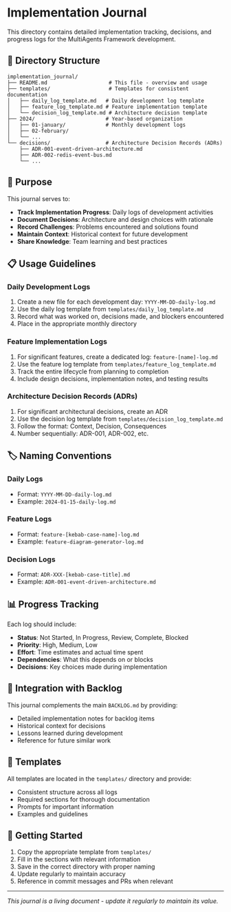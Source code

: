 # Implementation Journal

This directory contains detailed implementation tracking, decisions, and progress logs for the MultiAgents Framework development.

## 📁 Directory Structure

```
implementation_journal/
├── README.md                    # This file - overview and usage
├── templates/                   # Templates for consistent documentation
│   ├── daily_log_template.md   # Daily development log template
│   ├── feature_log_template.md # Feature implementation template
│   └── decision_log_template.md # Architecture decision template
├── 2024/                       # Year-based organization
│   ├── 01-january/             # Monthly development logs
│   ├── 02-february/
│   └── ...
└── decisions/                  # Architecture Decision Records (ADRs)
    ├── ADR-001-event-driven-architecture.md
    ├── ADR-002-redis-event-bus.md
    └── ...
```

## 🎯 Purpose

This journal serves to:
- **Track Implementation Progress**: Daily logs of development activities
- **Document Decisions**: Architecture and design choices with rationale
- **Record Challenges**: Problems encountered and solutions found
- **Maintain Context**: Historical context for future development
- **Share Knowledge**: Team learning and best practices

## 📋 Usage Guidelines

### Daily Development Logs
1. Create a new file for each development day: `YYYY-MM-DD-daily-log.md`
2. Use the daily log template from `templates/daily_log_template.md`
3. Record what was worked on, decisions made, and blockers encountered
4. Place in the appropriate monthly directory

### Feature Implementation Logs
1. For significant features, create a dedicated log: `feature-[name]-log.md`
2. Use the feature log template from `templates/feature_log_template.md`
3. Track the entire lifecycle from planning to completion
4. Include design decisions, implementation notes, and testing results

### Architecture Decision Records (ADRs)
1. For significant architectural decisions, create an ADR
2. Use the decision log template from `templates/decision_log_template.md`
3. Follow the format: Context, Decision, Consequences
4. Number sequentially: ADR-001, ADR-002, etc.

## 🏷️ Naming Conventions

### Daily Logs
- Format: `YYYY-MM-DD-daily-log.md`
- Example: `2024-01-15-daily-log.md`

### Feature Logs
- Format: `feature-[kebab-case-name]-log.md`
- Example: `feature-diagram-generator-log.md`

### Decision Logs
- Format: `ADR-XXX-[kebab-case-title].md`
- Example: `ADR-001-event-driven-architecture.md`

## 📊 Progress Tracking

Each log should include:
- **Status**: Not Started, In Progress, Review, Complete, Blocked
- **Priority**: High, Medium, Low
- **Effort**: Time estimates and actual time spent
- **Dependencies**: What this depends on or blocks
- **Decisions**: Key choices made during implementation

## 🔗 Integration with Backlog

This journal complements the main `BACKLOG.md` by providing:
- Detailed implementation notes for backlog items
- Historical context for decisions
- Lessons learned during development
- Reference for future similar work

## 📝 Templates

All templates are located in the `templates/` directory and provide:
- Consistent structure across all logs
- Required sections for thorough documentation
- Prompts for important information
- Examples and guidelines

## 🚀 Getting Started

1. Copy the appropriate template from `templates/`
2. Fill in the sections with relevant information
3. Save in the correct directory with proper naming
4. Update regularly to maintain accuracy
5. Reference in commit messages and PRs when relevant

---

*This journal is a living document - update it regularly to maintain its value.*